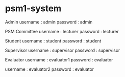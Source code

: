 # psm1-system
 
Admin
username : admin
password : admin

PSM Committee
username : lecturer
password : lecturer

Student
username : student
password : student

Supervisor
username : supervisor
password : supervisor

Evaluator
username : evaluator1
password : evaluator

username : evaluator2
password : evaluator